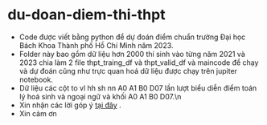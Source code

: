 # du-doan-diem-thi-thpt
+ Code được viết bằng python để dự đoán điểm chuẩn trường Đại học Bách Khoa Thành phố Hồ Chí Minh năm 2023.
+ Folder này bao gồm dữ liệu hơn 2000 thí sinh vào từng năm 2021 và 2023 chia làm 2 file thpt_traing_df và thpt_valid_df
và maincode để chạy và dự đoán cũng như trực quan hoá dữ liệu được chạy trên jupiter notebook.
+ Dữ liệu các cột to vl hh sh nn A0 A1 B0 D07 lần lượt biểu diễn điểm toán lý hoá sinh và ngoại ngữ và khối A0 A1 B0 D07.\n
+ Xin nhận các lời góp ý [tại đây](Khang.phan24112hcmut.edu.vn) .
+ Xin cảm ơn
